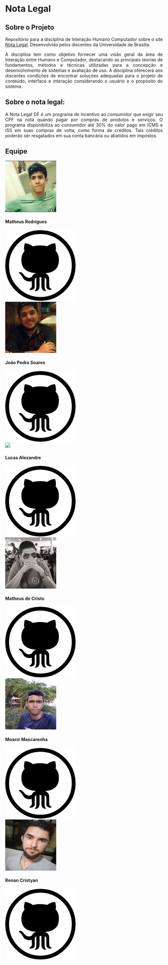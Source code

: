 # Nota Legal

## Sobre o Projeto
<p align="justify">
Repositório para a disciplina de Interação Humano Computador sobre o site <a href="http://www.notalegal.df.gov.br">Nota Legal</a>. Desenvolvido pelos discentes da Universidade de Brasília.
</p>

<p align="justify">
A disciplina tem como objetivo fornecer uma visão geral da área de Interação entre Humano e Computador, destacando as principais teorias de fundamentos, métodos e técnicas utilizadas para a concepção e desenvolvimento de sistemas e avaliação de uso. A disciplina oferecerá aos discentes condições de encontrar soluções adequadas para o projeto de conteúdo, interface e interação considerando o usuário e o propósito do sistema.
</p>

## Sobre o nota legal:

<p align="justify">
A Nota Legal DF é um programa de incentivo ao consumidor que exigir seu CPF na nota quando pagar por compras de produtos e serviços.
O programa disponibiliza ao consumidor até 30% do valor pago em ICMS e ISS em suas compras de volta, como forma de créditos.
Tais créditos poderão ser resgatados em sua conta bancária ou abatidos em impostos.
</p>

## Equipe

  <div class="container">
  <div class="card">
  <img class="integrante" src="https://github.com/Interacao-Humano-Computador/2019.2-Nota-Legal/blob/master/notaLegal/docs/img/equipe/Matheus.png?raw=true">
    <div  class="item">
      <h4><b>Matheus Rodrigues</b></h4>
      <a href="https://github.com/matheus-rn">
        <img class="icon" src="https://github.com/Interacao-Humano-Computador/2019.2-Nota-Legal/blob/master/notaLegal/docs/img/icons/githubIcon.png?raw=true">
      </a>
    </div>
  </div>

  <div  class="card">
       <img class="integrante" src="https://github.com/Interacao-Humano-Computador/2019.2-Nota-Legal/blob/master/notaLegal/docs/img/equipe/joao.jpg?raw=true">
      <div class="item">
      <h4><b>João Pedro Soares</b></h4>
      <a href="https://github.com/jpcirqueira">
        <img class="icon" src="https://github.com/Interacao-Humano-Computador/2019.2-Nota-Legal/blob/master/notaLegal/docs/img/icons/githubIcon.png?raw=true">
      </a>
    </div>
  </div>

  <div  class="card">
  <img class="integrante" src="https://github.com/Requisitos2-2019/Waze/blob/master/docs/img/equipe/LucasA.png?raw=true">
      <div class="item">
      <h4><b>Lucas Alexandre</b></h4>
      <a href="https://github.com/lucasA27">
        <img class="icon" src="https://github.com/Interacao-Humano-Computador/2019.2-Nota-Legal/blob/master/notaLegal/docs/img/icons/githubIcon.png?raw=true">
      </a>
    </div>
  </div>
</div>
<div class="container">
  <div class="card">
  <img class="integrante" src="https://github.com/Interacao-Humano-Computador/2019.2-Nota-Legal/blob/master/notaLegal/docs/img/equipe/MatheusEstanislau.jpg?raw=true">
      <div class="item">
      <h4><b>Matheus de Cristo</b></h4>
      <a href="https://github.com/MatheusEstanislau">
        <img class="icon" src="https://github.com/Interacao-Humano-Computador/2019.2-Nota-Legal/blob/master/notaLegal/docs/img/icons/githubIcon.png?raw=true">
      </a>
    </div>
  </div>

  <div  class="card">
  <img class="integrante" src="https://github.com/Interacao-Humano-Computador/2019.2-Nota-Legal/blob/master/notaLegal/docs/img/equipe/Moacir.jpg?raw=true">
      <div class="item">
      <h4><b>Moacir Mascarenha</b></h4>
      <a href="https://github.com/MoacirMSJ">
        <img class="icon" src="https://github.com/Interacao-Humano-Computador/2019.2-Nota-Legal/blob/master/notaLegal/docs/img/icons/githubIcon.png?raw=true">
      </a>
    </div>
  </div>

  <div class="card">
  <img class="integrante" src="https://github.com/Interacao-Humano-Computador/2019.2-Nota-Legal/blob/master/notaLegal/docs/img/equipe/Renan.jpg?raw=true">
            <div  class="item">
      <h4><b>Renan Cristyan</b></h4>
      <a href="https://github.com/RCristyan">
        <img class="icon" src="https://github.com/Interacao-Humano-Computador/2019.2-Nota-Legal/blob/master/notaLegal/docs/img/icons/githubIcon.png?raw=true">
      </a>
    </div>
  </div>
</div>
